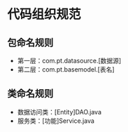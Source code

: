 # 代码组织规范

## 包命名规则
- 第一层：com.pt.datasource.[数据源]
- 第二层：com.pt.basemodel.[表名]

## 类命名规则  
- 数据访问类：[Entity]DAO.java
- 服务类：[功能]Service.java